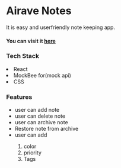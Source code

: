 <h1>Airave Notes</h1>

It is easy and userfriendly note keeping app.

<h4>You can visit it <b><a href="">here</a></b></h4>
<h3>Tech Stack</h3>
<li>React</li>
<li>MockBee for(mock api)</li>
<li>CSS</li>

<h3>Features</h3>
<ul>
<li>user can add note</li>
<li>user can delete note</li>
<li>user can archive note</li>
<li>Restore note from archive</li>
<li>user can add</li>
<ol>
<li>color</li>
<li>priority</li>
<li>Tags</li>
</ul>

